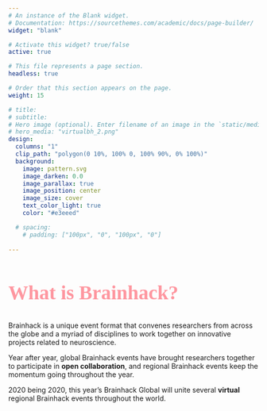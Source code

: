 ```yaml
---
# An instance of the Blank widget.
# Documentation: https://sourcethemes.com/academic/docs/page-builder/
widget: "blank"

# Activate this widget? true/false
active: true

# This file represents a page section.
headless: true

# Order that this section appears on the page.
weight: 15

# title: 
# subtitle:
# Hero image (optional). Enter filename of an image in the `static/media/` folder.
# hero_media: "virtualbh_2.png"
design:
  columns: "1"
  clip_path: "polygon(0 10%, 100% 0, 100% 90%, 0% 100%)"
  background:
    image: pattern.svg
    image_darken: 0.0
    image_parallax: true
    image_position: center
    image_size: cover
    text_color_light: true
    color: "#e3eeed"

  # spacing:
    # padding: ["100px", "0", "100px", "0"]
  
---
```


<!-- <img src="/global2020/media/virtualbh_2.png" alt="" class="border border-light"> -->

<link rel="stylesheet" type="text/css" href="//fonts.googleapis.com/css?family=Pacifico" />
<h2 style="font-family:'Pacifico';font-size:40px;color:#fe97a0">What is Brainhack?</h2>

Brainhack is a unique event format that convenes researchers from across the globe and a myriad of disciplines to work together on innovative projects related to neuroscience.

Year after year, global Brainhack events have brought researchers together to participate in <b>open collaboration</b>, and regional Brainhack events keep the momentum going throughout the year.

2020 being 2020, this year’s Brainhack Global will unite several **virtual** regional Brainhack events throughout the world.


<br>
<div style="text-align:center;color:#fe97a0"><i class="fas fa-laptop-house fa-1x"></i>&nbsp;&nbsp;&nbsp;&nbsp;<i class="fas fa-laptop-house fa-1x"></i>&nbsp;&nbsp;&nbsp;&nbsp;<i class="fas fa-laptop-house fa-1x"></i>&nbsp;&nbsp;&nbsp;&nbsp;<i class="fas fa-laptop-house fa-1x"></i>&nbsp;&nbsp;&nbsp;&nbsp;<i class="fas fa-laptop-house fa-1x"></i></div>
